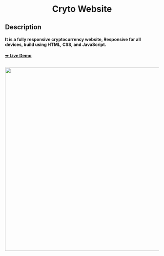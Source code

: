 <div align="center">
<h1> <b> Cryto Website <b> </h1>

</div>

  <h2>Description</h2>
  <h4> It is a fully responsive cryptocurrency website, Responsive for all devices, build using HTML, CSS, and JavaScript.
</h4>

  <a href=""><strong>➥ Live Demo</strong></a>

<br />
<div align="center">
<img src="https://u.today/sites/default/files/styles/736x/public/2022-03/13717.jpg" alt="" width="600">
</div>

